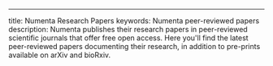 ---
title: Numenta Research Papers
keywords: Numenta peer-reviewed papers
description: Numenta publishes their research papers in peer-reviewed scientific journals that offer free open access.  Here you'll find the latest peer-reviewed papers documenting their research, in addition to pre-prints available on arXiv and bioRxiv. 
